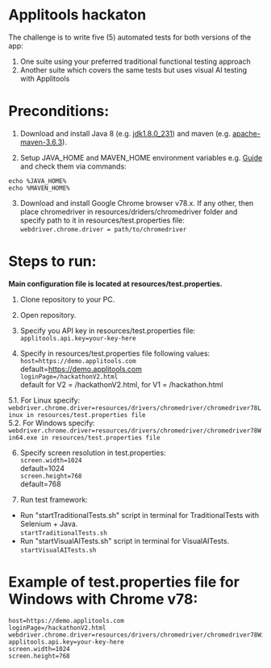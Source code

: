 # Applitools hackaton

The challenge is to write five (5) automated tests for both versions of the app:

1. One suite using your preferred traditional functional testing approach
2. Another suite which covers the same tests but uses visual AI testing with Applitools

# Preconditions:
1. Download and install Java 8 (e.g. [jdk1.8.0_231](https://java.com/ru/download/)) and maven (e.g. [apache-maven-3.6.3](https://maven.apache.org/download.cgi)).<br>

2. Setup JAVA_HOME and MAVEN_HOME environment variables e.g. [Guide](https://confluence.atlassian.com/doc/setting-the-java_home-variable-in-windows-8895.html) and check them via commands:
```
echo %JAVA_HOME%
echo %MAVEN_HOME%
```
3. Download and install Google Chrome browser v78.x.
If any other, then place chromedriver in resources/driders/chromedriver folder and specify path to it in resources/test.properties file:<br>
```webdriver.chrome.driver = path/to/chromedriver```

# Steps to run:
**Main configuration file is located at resources/test.properties.**

1. Clone repository to your PC.

2. Open repository.

3. Specify you API key in resources/test.properties file:<br>
```applitools.api.key=your-key-here```

4. Specify in resources/test.properties file following values:<br>
 ```host=https://demo.applitools.com```<br>
 default=https://demo.applitools.com<br>
```loginPage=/hackathonV2.html```<br>
default for V2 = /hackathonV2.html, for V1 = /hackathon.html<br>

5.1. For Linux specify:<br>
```webdriver.chrome.driver=resources/drivers/chromedriver/chromedriver78Linux in resources/test.properties file```<br>
5.2. For Windows specify:<br>
```webdriver.chrome.driver=resources/drivers/chromedriver/chromedriver78Win64.exe in resources/test.properties file```<br>

6. Specify screen resolution in test.properties:<br>
```screen.width=1024```<br>
default=1024<br>
```screen.height=768```<br>
default=768

7. Run test framework:<br>
- Run "startTraditionalTests.sh" script in terminal for TraditionalTests with Selenium + Java.<br>
```startTraditionalTests.sh```
- Run "startVisualAITests.sh" script in terminal for VisualAITests.<br>
```startVisualAITests.sh```

# Example of test.properties file for Windows with Chrome v78:

```
host=https://demo.applitools.com
loginPage=/hackathonV2.html
webdriver.chrome.driver=resources/drivers/chromedriver/chromedriver78Win64.exe
applitools.api.key=your-key-here
screen.width=1024
screen.height=768
```
